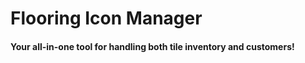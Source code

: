 # Flooring Icon Manager

#### Your all-in-one tool for handling both tile inventory and customers!

